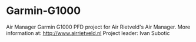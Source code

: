# Garmin-G1000
Air Manager Garmin G1000 PFD project for Air Rietveld's Air Manager. More information at: http://www.airrietveld.nl
Project leader: Ivan Subotic
